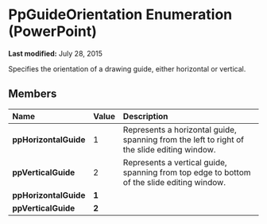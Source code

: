 
# PpGuideOrientation Enumeration (PowerPoint)

 **Last modified:** July 28, 2015

Specifies the orientation of a drawing guide, either horizontal or vertical.

## Members



|**Name**|**Value**|**Description**|
|:-----|:-----|:-----|
| **ppHorizontalGuide**|1|Represents a horizontal guide, spanning from the left to right of the slide editing window.|
| **ppVerticalGuide**|2|Represents a vertical guide, spanning from top edge to bottom of the slide editing window.|
| **ppHorizontalGuide**| **1**||
| **ppVerticalGuide**| **2**||
